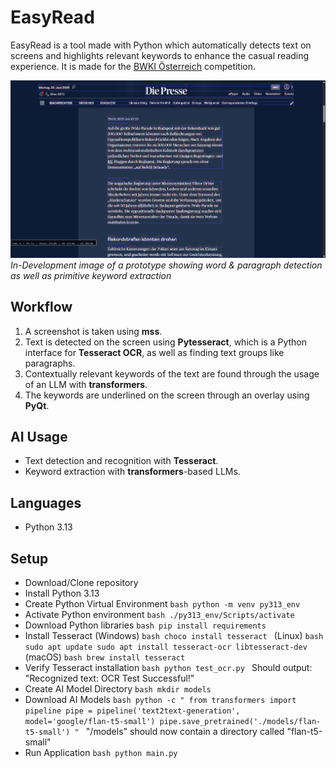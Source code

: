 # EasyRead

EasyRead is a tool made with Python which automatically detects text on screens and highlights relevant keywords to enhance the casual reading experience. It is made for the [BWKI Österreich](https://bwki.asai.ac.at/) competition.

![WIP image of the tool](images/wip_300625.png)
*In-Development image of a prototype showing word & paragraph detection as well as primitive keyword extraction*

## Workflow

1. A screenshot is taken using **mss**.
2. Text is detected on the screen using **Pytesseract**, which is a Python interface for **Tesseract OCR**, as well as finding text groups like paragraphs.
3. Contextually relevant keywords of the text are found through the usage of an LLM with **transformers**.
4. The keywords are underlined on the screen through an overlay using **PyQt**.

## AI Usage

- Text detection and recognition with **Tesseract**.
- Keyword extraction with **transformers**-based LLMs.

## Languages

- Python 3.13

## Setup

- Download/Clone repository
- Install Python 3.13
- Create Python Virtual Environment
`bash
python -m venv py313_env
`
- Activate Python environment
`bash
./py313_env/Scripts/activate
`
- Download Python libraries
`bash
pip install requirements
`
- Install Tesseract
(Windows) `bash
choco install tesseract
`
(Linux) `bash
sudo apt update
sudo apt install tesseract-ocr libtesseract-dev
`
(macOS) `bash
brew install tesseract
`
- Verify Tesseract installation
`bash
python test_ocr.py
`
Should output: "Recognized text: OCR Test Successful!"
- Create AI Model Directory
`bash
mkdir models
`
- Download AI Models
`bash
python -c "
from transformers import pipeline
pipe = pipeline('text2text-generation', model='google/flan-t5-small')
pipe.save_pretrained('./models/flan-t5-small')
"
`
"/models" should now contain a directory called "flan-t5-small"
- Run Application
`bash
python main.py
`
